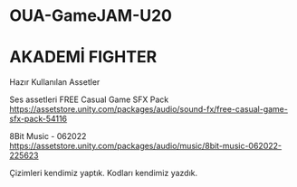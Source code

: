 # OUA-GameJAM-U20
# AKADEMİ FIGHTER
 
Hazır Kullanılan Assetler

Ses assetleri
FREE Casual Game SFX Pack
https://assetstore.unity.com/packages/audio/sound-fx/free-casual-game-sfx-pack-54116

8Bit Music - 062022
https://assetstore.unity.com/packages/audio/music/8bit-music-062022-225623

Çizimleri kendimiz yaptık. Kodları kendimiz yazdık.
